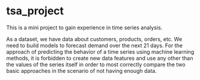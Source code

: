 # tsa_project

This is a mini project to gain experience in time series analysis. 

As a dataset, we have data about customers, products, orders, etc. We need to build models to forecast demand over the next 21 days.
For the approach of predicting the behavior of a time series using machine learning methods, it is forbidden to create new data features and use any other than the values of the series itself in order to most correctly compare the two basic approaches in the scenario of not having enough data.